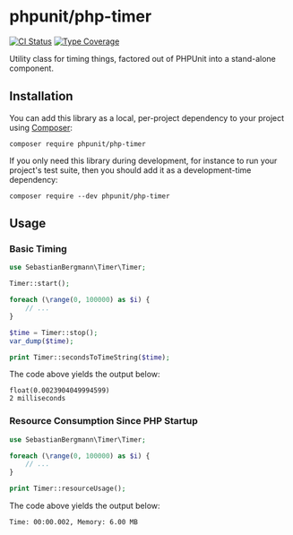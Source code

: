# phpunit/php-timer

[![CI Status](https://github.com/sebastianbergmann/php-timer/workflows/CI/badge.svg)](https://github.com/sebastianbergmann/php-timer/actions)
[![Type Coverage](https://shepherd.dev/github/sebastianbergmann/php-timer/coverage.svg)](https://shepherd.dev/github/sebastianbergmann/php-timer)

Utility class for timing things, factored out of PHPUnit into a stand-alone component.

## Installation

You can add this library as a local, per-project dependency to your project using [Composer](https://getcomposer.org/):

```
composer require phpunit/php-timer
```

If you only need this library during development, for instance to run your project's test suite, then you should add it as a development-time dependency:

```
composer require --dev phpunit/php-timer
```

## Usage

### Basic Timing

```php
use SebastianBergmann\Timer\Timer;

Timer::start();

foreach (\range(0, 100000) as $i) {
    // ...
}

$time = Timer::stop();
var_dump($time);

print Timer::secondsToTimeString($time);
```

The code above yields the output below:

```
float(0.0023904049994599)
2 milliseconds
```

### Resource Consumption Since PHP Startup

```php
use SebastianBergmann\Timer\Timer;

foreach (\range(0, 100000) as $i) {
    // ...
}

print Timer::resourceUsage();
```

The code above yields the output below:

```
Time: 00:00.002, Memory: 6.00 MB
```
